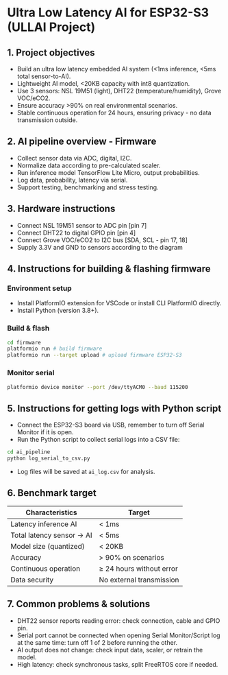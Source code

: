 # Ultra Low Latency AI for ESP32-S3 (ULLAI Project)

## 1. Project objectives
- Build an ultra low latency embedded AI system (<1ms inference, <5ms total sensor-to-AI).
- Lightweight AI model, <20KB capacity with int8 quantization.
- Use 3 sensors: NSL 19M51 (light), DHT22 (temperature/humidity), Grove VOC/eCO2.
- Ensure accuracy >90% on real environmental scenarios.
- Stable continuous operation for 24 hours, ensuring privacy - no data transmission outside.


## 2. AI pipeline overview - Firmware
- Collect sensor data via ADC, digital, I2C.
- Normalize data according to pre-calculated scaler.
- Run inference model TensorFlow Lite Micro, output probabilities.
- Log data, probability, latency via serial.
- Support testing, benchmarking and stress testing.


## 3. Hardware instructions
- Connect NSL 19M51 sensor to ADC pin [pin 7]
- Connect DHT22 to digital GPIO pin [pin 4]
- Connect Grove VOC/eCO2 to I2C bus [SDA, SCL - pin 17, 18]
- Supply 3.3V and GND to sensors according to the diagram


## 4. Instructions for building & flashing firmware

### Environment setup
- Install PlatformIO extension for VSCode or install CLI PlatformIO directly.
- Install Python (version 3.8+).

### Build & flash
```bash
cd firmware
platformio run # build firmware
platformio run --target upload # upload firmware ESP32-S3
```

### Monitor serial
```bash
platformio device monitor --port /dev/ttyACM0 --baud 115200
```


## 5. Instructions for getting logs with Python script
- Connect the ESP32-S3 board via USB, remember to turn off Serial Monitor if it is open.
- Run the Python script to collect serial logs into a CSV file:
```bash
cd ai_pipeline
python log_serial_to_csv.py
```
- Log files will be saved at `ai_log.csv` for analysis.


## 6. Benchmark target

| Characteristics | Target |
|---------------------------|---------------------|
| Latency inference AI | < 1ms |
| Total latency sensor → AI | < 5ms |
| Model size (quantized) | < 20KB |
| Accuracy | > 90% on scenarios |
| Continuous operation | ≥ 24 hours without error |
| Data security | No external transmission |


## 7. Common problems & solutions
- DHT22 sensor reports reading error: check connection, cable and GPIO pin.
- Serial port cannot be connected when opening Serial Monitor/Script log at the same time: turn off 1 of 2 before running the other.
- AI output does not change: check input data, scaler, or retrain the model.
- High latency: check synchronous tasks, split FreeRTOS core if needed.